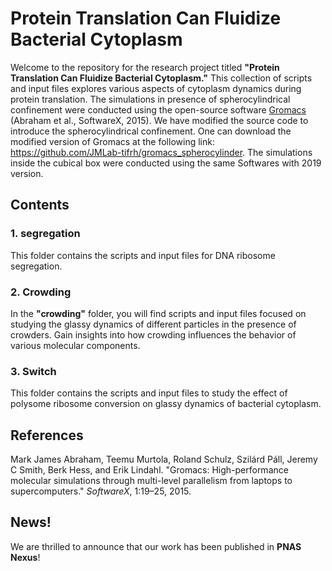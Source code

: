 # Protein Translation Can Fluidize Bacterial Cytoplasm

Welcome to the repository for the research project titled **"Protein Translation Can Fluidize Bacterial Cytoplasm."** This collection of scripts and input files explores various aspects of cytoplasm dynamics during protein translation. The simulations in presence of spherocylindrical confinement were conducted using the open-source software [Gromacs](http://www.gromacs.org/) (Abraham et al., SoftwareX, 2015). We have modified the source code to introduce the spherocylindrical confinement. One can download the modified version of Gromacs at the following link: https://github.com/JMLab-tifrh/gromacs_spherocylinder. The simulations inside the cubical box were conducted using the same Softwares with 2019 version.

## Contents

### 1. segregation
This folder contains the scripts and input files for DNA ribosome segregation.

### 2. Crowding
In the **"crowding"** folder, you will find scripts and input files focused on studying the glassy dynamics of different particles in the presence of crowders. Gain insights into how crowding influences the behavior of various molecular components.

### 3. Switch
This folder contains the scripts and input files to study the effect of polysome ribosome conversion on glassy dynamics of bacterial cytoplasm.



## References
Mark James Abraham, Teemu Murtola, Roland Schulz, Szilárd Páll, Jeremy C Smith, Berk Hess, and Erik Lindahl. "Gromacs: High-performance molecular simulations through multi-level parallelism from laptops to supercomputers." *SoftwareX*, 1:19–25, 2015.

## News!
We are thrilled to announce that our work has been published in **PNAS Nexus**!
